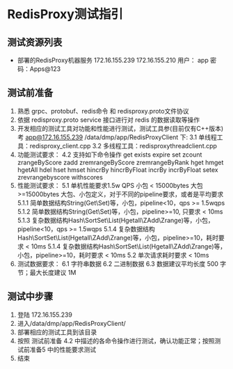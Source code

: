 # RedisProxy测试指引

## 测试资源列表
- 部署的RedisProxy机器服务
  172.16.155.239 172.16.155.210 
  用户： app
  密码：Apps@123
 
## 测试前准备
1. 熟悉 grpc、protobuf、redis命令 和 redisproxy.proto文件协议
2. 依据 redisproxy.proto service 接口进行对 redis 的数据读取等操作
3. 开发相应的测试工具对功能和性能进行测试，测试工具参(目前仅有C++版本)考 app@172.16.155.239 /data/dmp/app/RedisProxyClient 下:
3.1 单线程工具：redisproxy_client.cpp
3.2 多线程工具：redisproxythreadclient.cpp
4. 功能测试要求：
4.2 支持如下命令操作
	get
	exists
	expire
	set
	zcount
	zrangeByScore
	zadd
	zremrangeByScore
	zremrangeByRank
	hget
	hmget
	hgetAll
	hdel
	hset
	hmset
	hincrBy
	hincrByFloat
	incrBy
	incrByFloat
	setex
	zrevrangebyscore withscores
5. 性能测试要求：
5.1 单机性能要求1.5w QPS
小包 < 15000bytes  大包 >=15000bytes
大包、小包定义，对于不同的pipeline要求，或者是平均要求
5.1.1 简单数据结构String(Get\Set)等，小包，pipeline<10，qps >= 1.5wqps
5.1.2 简单数据结构String(Get\Set)等，小包，pipeline>=10, 只要求 < 10ms
5.1.3 复杂数据结构Hash\SortSet\List(Hgetall\ZAdd\Zrange)等，小包，pipeline<10，qps >= 1.5wqps
5.1.4 复杂数据结构Hash\SortSet\List(Hgetall\ZAdd\Zrange)等，小包，pipeline>=10，耗时要求 < 10ms
5.1.4 复杂数据结构Hash\SortSet\List(Hgetall\ZAdd\Zrange)等，小包，pipeline>=10，耗时要求 < 10ms
5.2 单次请求耗时要求 < 10ms
6. 测试数据要求：
6.1 字符串数据
6.2 二进制数据
6.3 数据建议平均长度 500 字节；最大长度建议 1M

## 测试中步骤
1. 登陆 172.16.155.239
2. 进入/data/dmp/app/RedisProxyClient/
3. 部署相应的测试工具到该目录
4. 按照 测试前准备 4.2 中描述的各命令操作进行测试，确认功能正常；按照测试前准备5 中的性能要求测试
5. 结束

